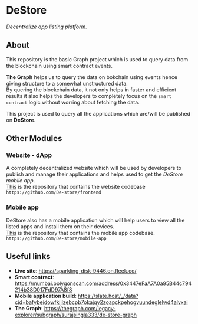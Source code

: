# DeStore

*Decentralize app listing platform.*

## About

This repository is the basic Graph project which is used to query data from the blockchain using smart contract events.

**The Graph** helps us to query the data on bokchain using events hence giving structure to a somewhat unstructured data.<br> By quering the blockchain data, it not only helps in faster and efficient results it also helps the developers to completely focus on the `smart contract` logic without worring about fetching the data.

This project is used to query all the applications which are/will be published on **DeStore**.  

## Other Modules

### Website - dApp

A completely decentralized website which will be used by developers to publish and manage their applications and helps used to get the *DeStore mobile app*.<br>[This](https://github.com/De-store/frontend) is the repository that contains the website codebase<br>`https://github.com/De-store/frontend`

### Mobile app

DeStore also has a mobile application which will help users to view all the listed apps and install them on their devices.<br>[This](https://github.com/De-store/mobile-app) is the repository that contains the mobile app codebase.<br>`https://github.com/De-store/mobile-app`

## Useful links

- **Live site**: https://sparkling-disk-9446.on.fleek.co/
- **Smart contract**: https://mumbai.polygonscan.com/address/0x3447eFaA7A0a95B44c794214b38D017FdD97A8f8
- **Mobile application build**: https://slate.host/_/data?cid=bafybeidowfkijlzebcpb7okajqy2zoapckpehogvuundeglelwd4alvxai
- **The Graph**: https://thegraph.com/legacy-explorer/subgraph/surajsingla333/de-store-graph